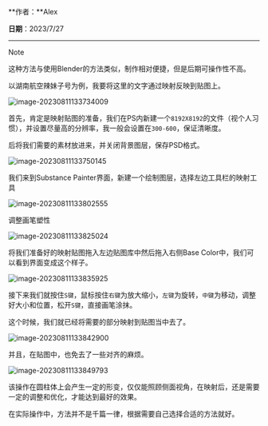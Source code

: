 **作者：**Alex

**日期**：2023/7/27

---

>[!note]
>这种方法与使用Blender的方法类似，制作相对便捷，但是后期可操作性不高。

以湖南航空辣妹子号为例，我要将这里的文字通过映射反映到贴图上。

![image-20230811133734009](https://bu.dusays.com/2023/08/11/64d5c900a4dae.png)

首先，肯定是映射贴图的准备，我们在PS内新建一个`8192X8192`的文件（视个人习惯），并设置尽量高的分辨率，我一般会设置在`300-600`，保证清晰度。

后将我们需要的素材放进来，并关闭背景图层，保存PSD格式。

![image-20230811133750145](https://bu.dusays.com/2023/08/11/64d5c93fa5c27.png)

我们来到Substance Painter界面，新建一个绘制图层，选择左边工具栏的映射工具

![image-20230811133802555](https://bu.dusays.com/2023/08/11/64d5c94c3e8b0.png)

调整画笔塑性

![image-20230811133825024](https://bu.dusays.com/2023/08/11/64d5c9626b30e.png)

将我们准备好的映射贴图拖入左边贴图库中然后拖入右侧Base Color中，我们可以看到界面变成这个样子。

![image-20230811133835925](https://bu.dusays.com/2023/08/11/64d5c96d8a5d8.png)

接下来我们就按住`S键`，鼠标按住`右键`为放大缩小，`左键`为旋转，`中键`为移动，调整好大小和位置，松开`S键`，直接画笔涂抹。

这个时候，我们就已经将需要的部分映射到贴图当中去了。

![image-20230811133842900](https://bu.dusays.com/2023/08/11/64d5c97492a7d.png)

并且，在贴图中，也免去了一些对齐的麻烦。

![image-20230811133849793](https://bu.dusays.com/2023/08/11/64d5c97b83774.png)

该操作在圆柱体上会产生一定的形变，仅仅能照顾侧面视角，在映射后，还是需要一定的调整和优化，才能达到最好的效果。

在实际操作中，方法并不是千篇一律，根据需要自己选择合适的方法就好。

